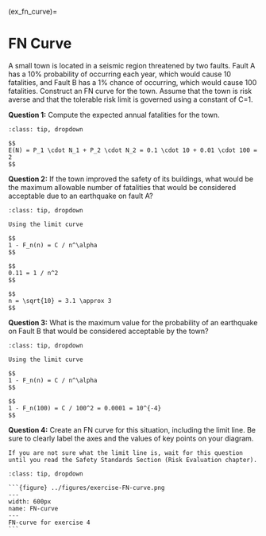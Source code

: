 (ex_fn_curve)=
# FN Curve

A small town is located in a seismic region threatened by two faults. Fault A has a 10% probability of occurring each year, which would cause 10 fatalities, and Fault B has a 1% chance of occurring, which would cause 100 fatalities. Construct an FN curve for the town. Assume that the town is risk averse and that the tolerable risk limit is governed using a constant of C=1.

**Question 1:**	Compute the expected annual fatalities for the town.

```{admonition} Answer
:class: tip, dropdown

$$
E(N) = P_1 \cdot N_1 + P_2 \cdot N_2 = 0.1 \cdot 10 + 0.01 \cdot 100 = 2
$$
```

**Question 2:**	If the town improved the safety of its buildings, what would be the maximum allowable number of fatalities that would be considered acceptable due to an earthquake on fault A?

```{admonition} Answer
:class: tip, dropdown

Using the limit curve

$$
1 - F_n(n) = C / n^\alpha
$$

$$
0.11 = 1 / n^2
$$

$$
n = \sqrt{10} = 3.1 \approx 3
$$
```

**Question 3:**	What is the maximum value for the probability of an earthquake on Fault B that would be considered acceptable by the town?

```{admonition} Answer
:class: tip, dropdown

Using the limit curve

$$
1 - F_n(n) = C / n^\alpha
$$

$$
1 - F_n(100) = C / 100^2 = 0.0001 = 10^{-4}
$$
```

**Question 4:**	Create an FN curve for this situation, including the limit line. Be sure to clearly label the axes and the values of key points on your diagram.

```{note}
If you are not sure what the limit line is, wait for this question until you read the Safety Standards Section (Risk Evaluation chapter).
```

````{admonition} Answer
:class: tip, dropdown

```{figure} ../figures/exercise-FN-curve.png
---
width: 600px
name: FN-curve
---
FN-curve for exercise 4
```
````
